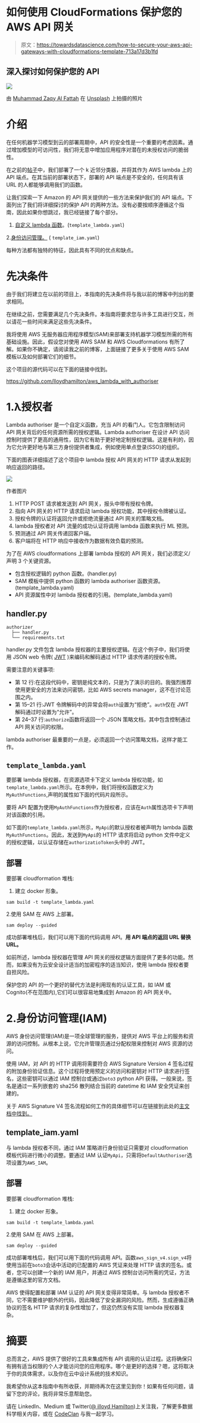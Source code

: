 # 如何使用 CloudFormations 保护您的 AWS API 网关

> 原文：<https://towardsdatascience.com/how-to-secure-your-aws-api-gateways-with-cloudformations-template-713a17d3b1fd>

## 深入探讨如何保护您的 API

![](img/e973cf3567b4cb35f2794b54f92aab8b.png)

由 [Muhammad Zaqy Al Fattah](https://unsplash.com/@dizzydizz?utm_source=medium&utm_medium=referral) 在 [Unsplash](https://unsplash.com?utm_source=medium&utm_medium=referral) 上拍摄的照片

# 介绍

在任何机器学习模型到云的部署周期中，API 的安全性是一个重要的考虑因素。通过增加模型的可访问性，我们将无意中增加应用程序对潜在的未授权访问的脆弱性。

在之前的[帖子](/serverless-deployment-of-machine-learning-models-on-aws-lambda-5bd1ca9b5c42)中，我们部署了一个 k 近邻分类器，并将其作为 AWS lambda 上的 API 端点。在其当前的部署状态下，部署的 API 端点是不安全的，任何具有该 URL 的人都能够调用我们的函数。

让我们探索一下 Amazon 的 API 网关提供的一些方法来保护我们的 API 端点。下面列出了我们将详细探讨的保护 API 的两种方法。没有必要按顺序遵循这个指南，因此如果你想跳过，我已经链接了每个部分。

1.  [自定义 lambda 函数](#2598)。(`template_lambda.yaml`)

2.[身份访问管理。](#1d66) ( `template_iam.yaml`)

每种方法都有独特的特征，因此具有不同的优点和缺点。

# 先决条件

由于我们将建立在以前的项目上，本指南的先决条件将与我以前的博客中列出的要求相同。

</serverless-deployment-of-machine-learning-models-on-aws-lambda-5bd1ca9b5c42>  

在继续之前，您需要满足几个先决条件。本指南将要求您与许多工具进行交互，所以请花一些时间来满足这些先决条件。

我将使用 AWS 无服务器应用程序模型(SAM)来部署支持机器学习模型所需的所有基础设施。因此，假设您对使用 AWS SAM 和 AWS Cloudformations 有所了解。如果你不确定，请阅读我之前的博客，上面链接了更多关于使用 AWS SAM 模板以及如何部署它们的细节。

这个项目的源代码可以在下面的链接中找到。

<https://github.com/lloydhamilton/aws_lambda_with_authoriser>  

# 1.λ授权者

Lambda authoriser 是一个自定义函数，充当 API 的看门人。它包含限制访问 API 网关背后的任何资源所需的授权逻辑。Lambda authoriser 在设计 API 访问控制时提供了更高的通用性，因为它有助于更好地定制授权逻辑。这是有利的，因为它允许更好地与第三方身份提供者集成，例如使用单点登录(SSO)的组织。

下面的图表详细描述了这个项目中 lambda 授权 API 网关的 HTTP 请求从发起到响应返回的路径。

![](img/890c8d2953abc88d20fd49111dca694c.png)

作者图片

1.  HTTP POST 请求被发送到 API 网关，报头中带有授权令牌。
2.  指向 API 网关的 HTTP 请求启动 lambda 授权功能，其中授权令牌被认证。
3.  授权令牌的认证将返回允许或拒绝流量通过 API 网关的策略文档。
4.  lambda 授权者对 API 流量的成功认证将调用 lambda 函数来执行 ML 预测。
5.  预测通过 API 网关传递回客户端。
6.  客户端将在 HTTP 响应中接收作为数据有效负载的预测。

为了在 AWS cloudformations 上部署 lambda 授权的 API 网关，我们必须定义/声明 3 个关键资源。

*   包含授权逻辑的 python 函数。(handler.py)
*   SAM 模板中提供 python 函数的 lambda authoriser 函数资源。(template_lambda.yaml)
*   API 资源属性中对 lambda 授权者的引用。(template_lambda.yaml)

## **handler.py**

```
authorizer
  ├── handler.py
  └── requirements.txt
```

handler.py 文件包含 lambda 授权器的主要授权逻辑。在这个例子中，我们将使用 JSON web 令牌( [JWT](https://jwt.io/introduction) )来编码和解码通过 HTTP 请求传递的授权令牌。

需要注意的关键事项:

*   第 12 行:在这段代码中，密钥是纯文本的，只是为了演示的目的。我强烈推荐使用更安全的方法来访问密钥，比如 AWS secrets manager，这不在讨论范围之内。
*   第 15–21 行:JWT 令牌解码中的异常会将`auth`设置为“拒绝”。`auth`仅在 JWT 解码通过时设置为“允许”。
*   第 24–37 行:`authorize`函数将返回一个 JSON 策略文档，其中包含控制通过 API 网关访问的权限。

lambda authoriser 最重要的一点是，必须返回一个访问策略文档，这样才能工作。

## `template_lambda.yaml`

要部署 lambda 授权器，在资源选项卡下定义 lambda 授权功能，如`template_lambda.yaml`所示。在本例中，我们将授权函数定义为`MyAuthFunctions`,声明的属性如下面的代码片段所示。

要将 API 配置为使用`MyAuthFunctions`作为授权者，应该在`Auth`属性选项卡下声明对该函数的引用。

如下面的`template_lambda.yaml`所示，`MyApi`的默认授权者被声明为 lambda 函数`MyAuthFunctions`。因此，发送到`MyApi`的 HTTP 请求将启动 python 文件中定义的授权逻辑，以认证存储在`authorizatioToken`头中的 JWT。

## 部署

要部署 cloudformation 堆栈:

1.  建立 docker 形象。

```
sam build -t template_lambda.yaml
```

2.使用 SAM 在 AWS 上部署。

```
sam deploy --guided
```

成功部署堆栈后，我们可以用下面的代码调用 API。**用 API 端点的返回 URL 替换 URL。**

如前所述，lambda 授权器在管理 API 网关的授权逻辑方面提供了更多的功能。然而，如果没有为云安全设计适当的加密程序的适当知识，使用 lambda 授权者要自担风险。

保护您的 API 的一个更好的替代方法是利用现有的认证工具，如 IAM 或 Cognito(不在范围内),它们可以很容易地集成到 Amazon 的 API 网关中。

# 2.身份访问管理(IAM)

AWS 身份访问管理(IAM)是一项全球管理的服务，提供对 AWS 平台上的服务和资源的访问控制。从根本上说，它允许管理员通过分配权限来控制对 AWS 资源的访问。

使用 IAM，对 API 的 HTTP 调用将需要符合 AWS Signature Version 4 签名过程的附加身份验证信息。这个过程将使用预定义的访问和密钥对 HTTP 请求进行签名，这些密钥可以通过 IAM 控制台或通过`boto3` python API 获得。一般来说，签名是通过一系列嵌套的 sha256 散列结合当前的 datetime 和 IAM 安全凭证来创建的。

关于 AWS Signature V4 签名流程如何工作的具体细节可以在链接到此处的[主文档中找到。](https://docs.aws.amazon.com/general/latest/gr/signature-version-4.html)

## template_iam.yaml

与 lambda 授权者不同，通过 IAM 策略进行身份验证只需要对 cloudformation 模板代码进行微小的调整。要通过 IAM 认证`MyApi`，只需将`DefaultAuthoriser`选项设置为`AWS_IAM`。

## 部署

要部署 cloudformation 堆栈:

1.  建立 docker 形象。

```
sam build -t template_lambda.yaml
```

2.使用 SAM 在 AWS 上部署。

```
sam deploy --guided
```

成功部署堆栈后，我们可以用下面的代码调用 API。函数`aws_sign_v4.sign_v4`将使用当前在`boto3`会话中活动的已配置的 AWS 凭证来处理 HTTP 请求的签名。或者，您可以创建一个新的 IAM 用户，并通过 AWS 控制台访问所需的凭证，方法是遵循这里的官方文档。

AWS 使得配置和部署 IAM 认证的 API 网关变得非常简单。与 lambda 授权者不同，它不需要维护额外的代码，因此降低了安全漏洞的风险。然而，生成遵循正确协议的签名 HTTP 请求的复杂性增加了，但这仍然没有实现 lambda 授权器复杂。

# 摘要

总而言之，AWS 提供了很好的工具来集成所有 API 调用的认证过程。这将确保只有拥有适当权限的个人才能访问您的应用程序。哪个是更好的选择？嗯，这将取决于你的具体需求，以及你在云中设计系统的技术知识。

我希望你从这本指南中有所收获，并期待再次在这里见到你！如果有任何问题，请留下您的评论，我将非常乐意帮助您。

请在 LinkedIn、Medium 或 Twitter([@ illoyd Hamilton](https://twitter.com/iLloydHamilton))上关注我，了解更多数据科学相关内容，或在 [CodeClan](https://codeclan.com/) 与我一起学习。
